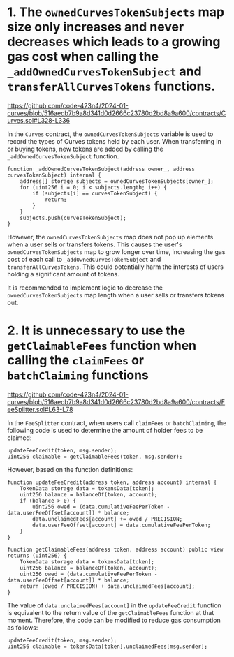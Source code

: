# 1. The `ownedCurvesTokenSubjects` map size only increases and never decreases which leads to a growing gas cost when calling the `_addOwnedCurvesTokenSubject` and `transferAllCurvesTokens` functions.

https://github.com/code-423n4/2024-01-curves/blob/516aedb7b9a8d341d0d2666c23780d2bd8a9a600/contracts/Curves.sol#L328-L336

In the `Curves` contract, the `ownedCurvesTokenSubjects` variable is used to record the types of Curves tokens held by each user. When transferring in or buying tokens, new tokens are added by calling the `_addOwnedCurvesTokenSubject` function.

```
function _addOwnedCurvesTokenSubject(address owner_, address curvesTokenSubject) internal {
    address[] storage subjects = ownedCurvesTokenSubjects[owner_];
    for (uint256 i = 0; i < subjects.length; i++) {
        if (subjects[i] == curvesTokenSubject) {
            return;
        }
    }
    subjects.push(curvesTokenSubject);
}
```
However, the `ownedCurvesTokenSubjects` map does not pop up elements when a user sells or transfers tokens. This causes the user's `ownedCurvesTokenSubjects` map to grow longer over time, increasing the gas cost of each call to `_addOwnedCurvesTokenSubject` and `transferAllCurvesTokens`. This could potentially harm the interests of users holding a significant amount of tokens.

It is recommended to implement logic to decrease the `ownedCurvesTokenSubjects` map length when a user sells or transfers tokens out.



# 2. It is unnecessary to use the `getClaimableFees` function when calling the `claimFees` or `batchClaiming` functions

https://github.com/code-423n4/2024-01-curves/blob/516aedb7b9a8d341d0d2666c23780d2bd8a9a600/contracts/FeeSplitter.sol#L63-L78

In the `FeeSplitter` contract, when users call `claimFees` or `batchClaiming`, the following code is used to determine the amount of holder fees to be claimed:

```
updateFeeCredit(token, msg.sender);
uint256 claimable = getClaimableFees(token, msg.sender);
```

However, based on the function definitions:

```
function updateFeeCredit(address token, address account) internal {
    TokenData storage data = tokensData[token];
    uint256 balance = balanceOf(token, account);
    if (balance > 0) {
        uint256 owed = (data.cumulativeFeePerToken - data.userFeeOffset[account]) * balance;
        data.unclaimedFees[account] += owed / PRECISION;
        data.userFeeOffset[account] = data.cumulativeFeePerToken;
    }
}

function getClaimableFees(address token, address account) public view returns (uint256) {
    TokenData storage data = tokensData[token];
    uint256 balance = balanceOf(token, account);
    uint256 owed = (data.cumulativeFeePerToken - data.userFeeOffset[account]) * balance;
    return (owed / PRECISION) + data.unclaimedFees[account];
}
```
The value of `data.unclaimedFees[account]` in the `updateFeeCredit` function is equivalent to the return value of the `getClaimableFees` function at that moment. Therefore, the code can be modified to reduce gas consumption as follows:
```
updateFeeCredit(token, msg.sender);
uint256 claimable = tokensData[token].unclaimedFees[msg.sender];
```